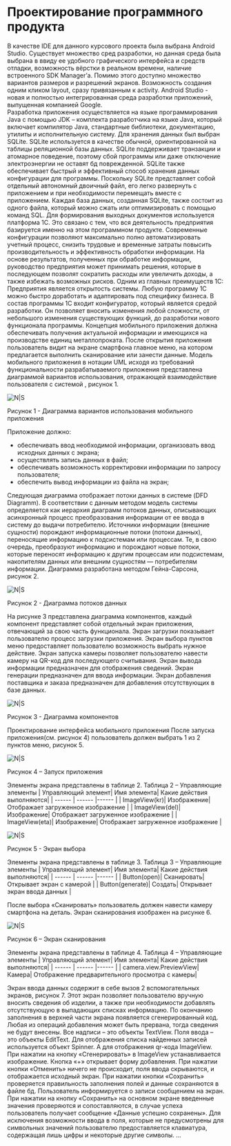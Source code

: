 # Проектирование программного продукта

В качестве IDE для данного курсового проекта была выбрана Android Studio. Существует множество сред разработки, но данная среда была выбрана в ввиду ее удобного графического интерфейса и средств отладки, возможность вёрстки в реальном времени, наличие встроенного SDK Manager’а. Помимо этого доступно множество вариантов размеров и разрешений экранов. Возможность создания одним кликом layout, сразу привязанным к activity. Android Studio - новая и полностью интегрированная среда разработки приложений, выпущенная компанией Google.  
Разработка приложения осуществляется на языке программирования Java с помощью JDK – комплекта разработчика на языке Java, который включает компилятор Java, стандартные библиотеки, документацию, утилиты и исполнительную систему.
Для хранения данных был выбран SQLite. SQLite используется в качестве обычной, ориентированной на таблицы реляционной базы данных. SQLite поддерживает транзакции и атомарное поведение, поэтому сбой программы или даже отключение электроэнергии не оставят бд поврежденной. SQLite также обеспечивает быстрый и эффективный способ хранения данных конфигурации для программы.
Поскольку SQLite представляет собой отдельный автономный двоичный файл, его легко развернуть с приложением и при необходимости перемещать вместе с приложением. Каждая база данных, созданная SQLite, также состоит из одного файла,
который можно сжать или оптимизировать с помощью команд SQL.
Для формирования выходных документов используется платформа 1С. Это связано с тем, что вся деятельность предприятия базируется именно на этом программном продукте. Современные конфигурации позволяют максимально полно автоматизировать
учетный процесс, снизить трудовые и временные затраты повысить производительность и эффективность обработки информации. На основе результатов, полученных при обработке информации, руководство предприятия может принимать решения, которые в последующем позволят сократить расходы или увеличить доходы, а также избежать возможных рисков.
Одним из главных преимуществ 1С: Предприятия является открытость системы. Любую программу 1С можно быстро доработать и адаптировать под специфику бизнеса. В состав программы 1С входит конфигуратор, который является
средой разработки. Он позволяет вносить изменения любой сложности, от небольшого изменения существующих функций, до разработки нового функционала программы.
Концепция мобильного приложения должна обеспечивать получения актуальной информации и имеющихся на производстве единиц металлопроката. После открытия приложения пользователь видит на экране смартфона главное меню, на котором предлагается выполнить сканирование или занести данные. Модель мобильного приложения в нотации UML исходя из требований функциональности
разрабатываемого приложения представлена диаграммой вариантов использования, отражающей взаимодействие пользователя с системой , рисунок 1.

![N|S](https://github.com/TatianaChes/KP/blob/master/Рисунок1.png)

Рисунок 1 - Диаграмма вариантов использования мобильного приложения

Приложение должно:
- обеспечивать ввод необходимой информации, организовать ввод исходных данных с экрана;
- осуществлять запись данных в файл;
- обеспечивать возможность корректировки информации по запросу пользователя;
- обеспечить вывод информации из файла на экран;

Следующая диаграмма отображает потоки данных в системе (DFD Diagramm). В соответствии с данным методом модель системы определяется как иерархия диаграмм потоков данных, описывающих асинхронный процесс преобразования информации от ее ввода в систему до выдачи потребителю. Источники информации (внешние сущности) порождают информационные потоки (потоки данных),
переносящие информацию к подсистемам или процессам. Те, в свою очередь, преобразуют информацию и порождают новые потоки, которые переносят информацию к другим процессам или подсистемам, накопителям данных или внешним сущностям — потребителям информации. Диаграмма разработана методом Гейна-Сарсона, рисунок 2.

![N|S](https://github.com/TatianaChes/KP/blob/master/Рисунок2.png)

Рисунок 2 - Диаграмма потоков данных

На рисунке 3 представлена диаграмма компонентов, каждый компонент представляет собой отдельный экран приложения, отвечающий за свою часть функционала.
Экран загрузки показывает пользователю процесс загрузки приложения.
Экран выбора пунктов меню предоставляет пользователю возможность выбрать нужное действие.
Экран запуска камеры позволяет пользователю навести камеру на QR-код для последующего считывания.
Экран вывода информации предназначен для отображения сведений.
Экран генерации предназначен для ввода информации.
Экран добавления поставщика и заказа предназначен для добавления отсутствующих в базе данных.

![N|S](https://github.com/TatianaChes/KP/blob/master/Рисунок3.png)

Рисунок 3 - Диаграмма компонентов

Проектирование интерфейса мобильного приложения После запуска приложения(см. рисунок 4) пользователь должен выбрать 1 из 2
пунктов меню, рисунок 5.

![N|S](https://github.com/TatianaChes/KP/blob/master/Рисунок4.png)

Рисунок 4 – Запуск приложения

Элементы экрана представлены в таблице 2.
Таблица 2 – Управляющие элементы
| Управляющий элемент| Имя элемента| Какие действия выполняются|
| ------ | ------ |------ |
| ImageView(kr)| Изображение| Отображает загруженное изображение |
| ImageView(del)| Изображение| Отображает загруженное изображение |
| ImageView(eta)| Изображение| Отображает загруженное изображение |

![N|S](https://github.com/TatianaChes/KP/blob/master/Рисунок5.png)

Рисунок 5 - Экран выбора

Элементы экрана представлены в таблице 3.
Таблица 3 – Управляющие элементы
| Управляющий элемент| Имя элемента| Какие действия выполняются|
| ------ | ------ |------ |
| Button(open)| Сканировать| Открывает экран с камерой |
| Button(generate)| Создать| Открывает экран ввода данных |

После выбора «Сканировать» пользователь должен навести камеру смартфона на деталь. Экран сканирования изображен на рисунке 6.

![N|S](https://github.com/TatianaChes/KP/blob/master/Рисунок6.png)

Рисунок 6 – Экран сканирования

Элементы экрана представлены в таблице 4.
Таблица 4 – Управляющие элементы
| Управляющий элемент| Имя элемента| Какие действия выполняются|
| ------ | ------ |------ |
| camera.view.PreviewView| Камера| Отображение предварительного просмотра с камеры|

Экран ввода данных содержит в себе вызов 2 вспомогательных экранов, рисунок 7. Этот экран позволяет пользователю вручную вносить сведения об изделии, а также при необходимости добавлять отсутствующую в выпадающих списках информацию. По окончанию заполнения в верхней части экрана появляется сгенерированный код. Любая из операций добавления может быть прервана, тогда
сведения не будут внесены. Все надписи – это объекты TextView. Поля ввода – это объекты EditText. Для отображения списка найденных записей используется объект Spinner. А для отображения qr-кода ImageView. При нажатии на кнопку «Сгенерировать» в ImageView устанавливается изображение. Кнопка «+» открывает форму добавления. При нажатии кнопки «Отменить» ничего не происходит, поля ввода скрываются, и отображается исходный экран. При нажатии кнопки «Сохранить» проверяется правильность заполнения полей и данные сохраняются в файле бд. Пользователь информируется о записи сообщением на экран. При нажатии на кнопку «Сохранить» на основном экране введенные значения проверяются и сопоставляются, в случае успеха пользователь
получает сообщение «Данные успешно сохранены». Для исключения возможноcти ввода в поля, которые не предусмотрены для символьных значений пользователю предоставляется клавиатура, содержащая лишь цифры и некоторые другие символы.
...

